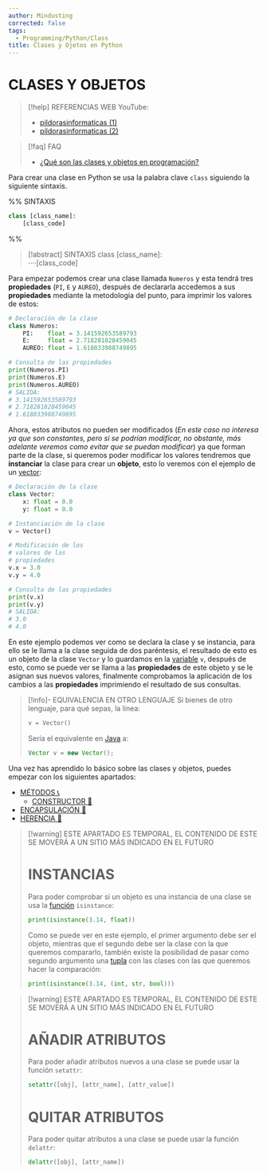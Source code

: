 ```yaml
---
author: Mindusting
corrected: false
tags:
  - Programming/Python/Class
title: Clases y Ojetos en Python
---
```


# CLASES Y OBJETOS

> [!help] REFERENCIAS WEB
> YouTube:
> - [pildorasinformaticas (1)](https://youtu.be/5Ohme4A2Weg?list=PLU8oAlHdN5BlvPxziopYZRd55pdqFwkeS)
> - [pildorasinformaticas (2)](https://youtu.be/2UNrSiKEI8w?list=PLU8oAlHdN5BlvPxziopYZRd55pdqFwkeS)

> [!faq] FAQ
> - [¿Qué son las clases y objetos en programación?](../pc/pc_class.md)

Para crear una clase en Python se usa la palabra clave `class` siguiendo la siguiente sintaxis.

%%
SINTAXIS

```python
class [class_name]:
    [class_code]
```
%%

> [!abstract] SINTAXIS
> <span class="key-word-color">class</span> <span class="italic class-color">[class_name]</span>:<br><span class="transparency">····</span><span class="italic grey">[class_code]</span>

Para empezar podemos crear una clase llamada `Numeros` y esta tendrá tres **propiedades** (`PI`, `E` y `AUREO`), después de declararla accedemos a sus **propiedades** mediante la metodología del punto, para imprimir los valores de estos:

```python
# Declaración de la clase
class Numeros:
    PI:    float = 3.141592653589793
    E:     float = 2.718281828459045
    AUREO: float = 1.618033988749895

# Consulta de las propiedades
print(Numeros.PI)
print(Numeros.E)
print(Numeros.AUREO)
# SALIDA:
# 3.141592653589793
# 2.718281828459045
# 1.618033988749895
```

Ahora, estos atributos no pueden ser modificados (*En este caso no interesa ya que son constantes, pero si se podrían modificar, no obstante, más adelante veremos como evitar que se puedan modificar*) ya que forman parte de la clase, si queremos poder modificar los valores tendremos que **instanciar** la clase para crear un **objeto**, esto lo veremos con el ejemplo de un [vector](../math/math_vectors.md):

```python
# Declaración de la clase
class Vector:
    x: float = 0.0
    y: float = 0.0

# Instanciación de la clase
v = Vector()

# Modificación de los
# valores de las
# propiedades
v.x = 3.0
v.y = 4.0

# Consulta de las propiedades
print(v.x)
print(v.y)
# SALIDA:
# 3.0
# 4.0
```

En este ejemplo podemos ver como se declara la clase y se instancia, para ello se le llama a la clase seguida de dos paréntesis, el resultado de esto es un objeto de la clase `Vector` y lo guardamos en la [variable](py_variable.md) `v`, después de esto, como se puede ver se llama a las **propiedades** de este objeto y se le asignan sus nuevos valores, finalmente comprobamos la aplicación de los cambios a las **propiedades** imprimiendo el resultado de sus consultas.

> [!info]- EQUIVALENCIA EN OTRO LENGUAJE
> Si bienes de otro lenguaje, para qué sepas, la línea:
> ```python
> v = Vector()
> ```
> Sería el equivalente en [Java](../java/java.md) a:
> ```java
> Vector v = new Vector();
> ```

Una vez has aprendido lo básico sobre las clases y objetos, puedes empezar con los siguientes apartados:

- [MÉTODOS 📞](class/py_method.md)
    - [CONSTRUCTOR 👷](class/Magic_Methods/py_constructor.md)
- [ENCAPSULACIÓN 💊](class/py_encapsulation.md)
- [HERENCIA 🧓](class/py_inheritance.md)

>[!warning] ESTE APARTADO ES TEMPORAL, EL CONTENIDO DE ESTE SE MOVERÁ A UN SITIO MÁS INDICADO EN EL FUTURO
>
> # INSTANCIAS
>
> Para poder comprobar si un objeto es una instancia de una clase se usa la [función](py_function.md) `isinstance`:
>
> ```python
> print(isinstance(3.14, float))
> ```
>
> Como se puede ver en este ejemplo, el primer argumento debe ser el objeto, mientras que el segundo debe ser la clase con la que queremos compararlo, también existe la posibilidad de pasar como segundo argumento una [tupla](py_tuple.md) con las clases con las que queremos hacer la comparación:
>
> ```python
> print(isinstance(3.14, (int, str, bool)))
> ```

>[!warning] ESTE APARTADO ES TEMPORAL, EL CONTENIDO DE ESTE SE MOVERÁ A UN SITIO MÁS INDICADO EN EL FUTURO
>
> # AÑADIR ATRIBUTOS
> 
> Para poder añadir atributos nuevos a una clase se puede usar la función `setattr`:
> ```python
> setattr([obj], [attr_name], [attr_value])
> ```
> 
> # QUITAR ATRIBUTOS
> 
> Para poder quitar atributos a una clase se puede usar la función `delattr`:
> ```python
> delattr([obj], [attr_name])
> ```
